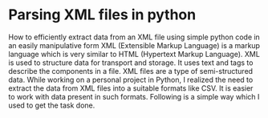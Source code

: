 # Parsing XML files in python
How to efficiently extract data from an XML file using simple python code in an easily manipulative form
XML (Extensible Markup Language) is a markup language which is very similar to HTML (Hypertext Markup Language). XML is used to structure data for transport and storage. It uses text and tags to describe the components in a file. XML files are a type of semi-structured data.
While working on a personal project in Python, I realized the need to extract the data from XML files into a suitable formats like CSV. It is easier to work with data present in such formats. Following is a simple way which I used to get the task done.
